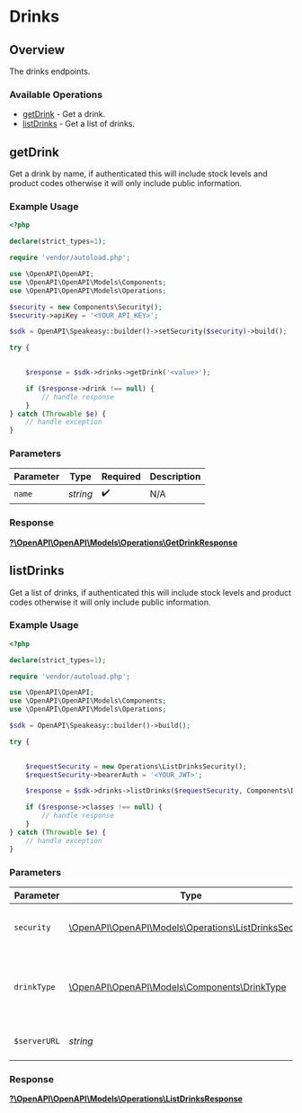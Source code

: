 # Drinks


## Overview

The drinks endpoints.

### Available Operations

* [getDrink](#getdrink) - Get a drink.
* [listDrinks](#listdrinks) - Get a list of drinks.

## getDrink

Get a drink by name, if authenticated this will include stock levels and product codes otherwise it will only include public information.

### Example Usage

```php
<?php

declare(strict_types=1);

require 'vendor/autoload.php';

use \OpenAPI\OpenAPI;
use \OpenAPI\OpenAPI\Models\Components;
use \OpenAPI\OpenAPI\Models\Operations;

$security = new Components\Security();
$security->apiKey = '<YOUR_API_KEY>';

$sdk = OpenAPI\Speakeasy::builder()->setSecurity($security)->build();

try {
    

    $response = $sdk->drinks->getDrink('<value>');

    if ($response->drink !== null) {
        // handle response
    }
} catch (Throwable $e) {
    // handle exception
}
```

### Parameters

| Parameter          | Type               | Required           | Description        |
| ------------------ | ------------------ | ------------------ | ------------------ |
| `name`             | *string*           | :heavy_check_mark: | N/A                |


### Response

**[?\OpenAPI\OpenAPI\Models\Operations\GetDrinkResponse](../../Models/Operations/GetDrinkResponse.md)**


## listDrinks

Get a list of drinks, if authenticated this will include stock levels and product codes otherwise it will only include public information.

### Example Usage

```php
<?php

declare(strict_types=1);

require 'vendor/autoload.php';

use \OpenAPI\OpenAPI;
use \OpenAPI\OpenAPI\Models\Components;
use \OpenAPI\OpenAPI\Models\Operations;

$sdk = OpenAPI\Speakeasy::builder()->build();

try {
    

    $requestSecurity = new Operations\ListDrinksSecurity();
    $requestSecurity->bearerAuth = '<YOUR_JWT>';

    $response = $sdk->drinks->listDrinks($requestSecurity, Components\DrinkType::Spirit);

    if ($response->classes !== null) {
        // handle response
    }
} catch (Throwable $e) {
    // handle exception
}
```

### Parameters

| Parameter                                                                                              | Type                                                                                                   | Required                                                                                               | Description                                                                                            |
| ------------------------------------------------------------------------------------------------------ | ------------------------------------------------------------------------------------------------------ | ------------------------------------------------------------------------------------------------------ | ------------------------------------------------------------------------------------------------------ |
| `security`                                                                                             | [\OpenAPI\OpenAPI\Models\Operations\ListDrinksSecurity](../../Models/Operations/ListDrinksSecurity.md) | :heavy_check_mark:                                                                                     | The security requirements to use for the request.                                                      |
| `drinkType`                                                                                            | [\OpenAPI\OpenAPI\Models\Components\DrinkType](../../Models/Components/DrinkType.md)                   | :heavy_minus_sign:                                                                                     | The type of drink to filter by. If not provided all drinks will be returned.                           |
| `$serverURL`                                                                                           | *string*                                                                                               | :heavy_minus_sign:                                                                                     | An optional server URL to use.                                                                         |


### Response

**[?\OpenAPI\OpenAPI\Models\Operations\ListDrinksResponse](../../Models/Operations/ListDrinksResponse.md)**

